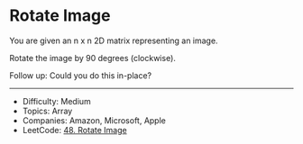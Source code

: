 # Rotate Image

You are given an n x n 2D matrix representing an image.

Rotate the image by 90 degrees (clockwise).

Follow up:
Could you do this in-place?

---

* Difficulty: Medium
* Topics: Array
* Companies: Amazon, Microsoft, Apple
* LeetCode: [48. Rotate Image](https://leetcode.com/problems/rotate-image/description/)
